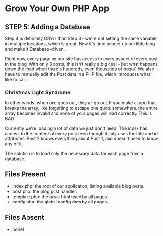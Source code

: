 # Grow Your Own PHP App #

## STEP 5: Adding a Database ##

Step 4 is definitely DRYer than Step 3 - we're not setting the same variable in
multiple locations, which is great.  Now it's time to beef up our little blog
and make it Database-driven.

Right now, every page on our site has access to every aspect of every post in
the blog.  With only 3 posts, this isn't really a big deal - but what happens
down the road when there's hundreds, even thousands of posts?  We also have to
manually edit the Post data in a PHP file, which introduces what I like to call:

### Christmas Light Syndrome ###
In other words: when one goes out, they all go out.  If you make a typo that
breaks the array, like forgetting to escape one quote somewhere, the entire
array becomes invalid and none of your pages will load correctly.  This is BAD.

Currently we're loading a lot of data we just don't need.  The index has access
to the content of every post even though it only uses the title and id
attributes.  Post 2 knows everything about Post 1, and doesn't need to know any
of it.

The solution is to load only the necessary data for each page from a database.


## Files Present ##
 *  index.php:    the root of our application, listing available blog posts.
 *  post.php:     the blog post handler.
 *  template.php: the basic html used by all pages.
 *  config.php:   the global config data by all pages.

## Files Absent ##
 *  none!
